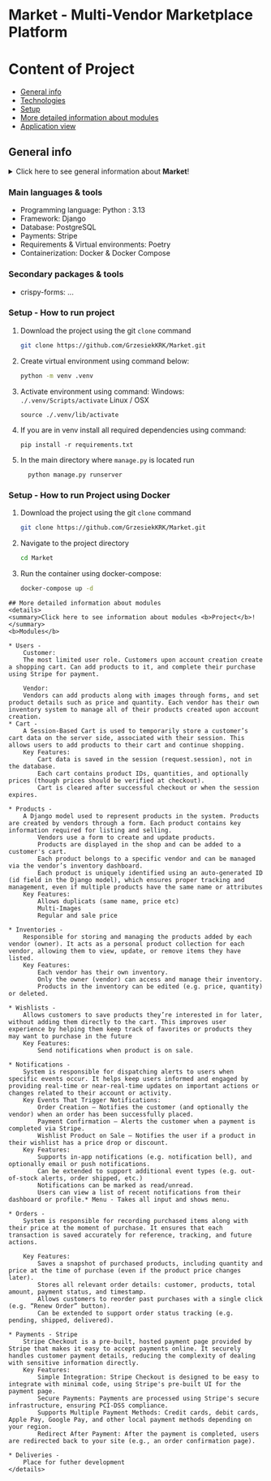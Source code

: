 
# Market - Multi-Vendor Marketplace Platform
# Content of Project
* [General info](#general-info)
* [Technologies](#technologies)
* [Setup](#setup)
* [More detailed information about modules](#more-detailed-information-about-modules)
* [Application view](#application-view)


## General info
<details>
<summary>Click here to see general information about <b>Market</b>!</summary>
<b>Project</b>
Market is an e-commerce marketplace platform that allows multiple vendors to offer their products in one place. Our platform stands out with its flexible system for selling products in various units of measurement (pieces, grams, kilograms, and liters), making it ideal for sellers offering both packaged goods and products sold by weight.
We can create two types of users: customers and vendors, each with different permissions and capabilities. The third type is the admin.

## Main Features
* Multi-Vendor Management - each vendor has access to their own administrative panel
* Intuitive User Interface for both customers and vendors
* Advanced Product Filtering and Search
* Flexible Sales Units - ability to offer products in pieces, grams, kilograms, and liters.
* Session-Based Shopping Cart - shopping cart functionality that persists during user sessions
* Wishlist Functionality - users can mark products and add them to their wishlist to receive notifications when items go on sale
* Order Tracking and Purchase History - users can check their previous orders and easily reorder items
* Stripe Online payment system supporting multiple payment methods
* Reviews and Ratings System for products and vendors

# Advanced Product Management:

  * Creating and modifying products according to vendors needs
  * Adding multiple images to each product
  * Promotion and discount system

</details>

### Main languages & tools
<ul>
<li> Programming language: Python : 3.13</li>
<li> Framework: Django </li>
<li> Database: PostgreSQL </li>
<li> Payments: Stripe</li>
<li> Requirements & Virtual environments: Poetry </li>
<li> Containerization: Docker & Docker Compose</li>
</ul>

### Secondary packages & tools
<uL>
<li> crispy-forms: ...</li>

</ul>

### Setup - How to run project
1) Download the project using the git `clone` command
    ```bash
    git clone https://github.com/GrzesiekKRK/Market.git
    ```
2) Create virtual environment using command below:
    ```bash
    python -m venv .venv
    ```
3) Activate environment using command:
    Windows:
       ```
       ./.venv/Scripts/activate
       ```
    Linux / OSX
    ```
    source ./.venv/lib/activate
    ```
4) If you are in venv install all required dependencies using command:
    ```
   pip install -r requirements.txt
   ```
5) In the main directory where `manage.py` is located run
    ```
      python manage.py runserver
    ```



### Setup - How to run Project using Docker
1) Download the project using the git `clone` command
    ```bash
    git clone https://github.com/GrzesiekKRK/Market.git
    ```
2)  Navigate to the project directory
    ```bash
    cd Market
    ```
3) Run the container using docker-compose:
   ```bash
   docker-compose up -d
   ```

```
## More detailed information about modules
<details>
<summary>Click here to see information about modules <b>Project</b>!</summary>
<b>Modules</b>

* Users -
    Customer:
    The most limited user role. Customers upon account creation create a shopping cart. Can add products to it, and complete their purchase using Stripe for payment.

    Vendor:
    Vendors can add products along with images through forms, and set product details such as price and quantity. Each vendor has their own inventory system to manage all of their products created upon account creation.
* Cart -
    A Session-Based Cart is used to temporarily store a customer’s cart data on the server side, associated with their session. This allows users to add products to their cart and continue shopping.
    Key Features:
        Cart data is saved in the session (request.session), not in the database.
        Each cart contains product IDs, quantities, and optionally prices (though prices should be verified at checkout).
        Cart is cleared after successful checkout or when the session expires.

* Products -
    A Django model used to represent products in the system. Products are created by vendors through a form. Each product contains key information required for listing and selling.
        Vendors use a form to create and update products.
        Products are displayed in the shop and can be added to a customer's cart.
        Each product belongs to a specific vendor and can be managed via the vendor’s inventory dashboard.
        Each product is uniquely identified using an auto-generated ID (id field in the Django model), which ensures proper tracking and management, even if multiple products have the same name or attributes
    Key Features:
        Allows duplicats (same name, price etc)
        Multi-Images
        Regular and sale price

* Inventories -
    Responsible for storing and managing the products added by each vendor (owner). It acts as a personal product collection for each vendor, allowing them to view, update, or remove items they have listed.
    Key Features:
        Each vendor has their own inventory.
        Only the owner (vendor) can access and manage their inventory.
        Products in the inventory can be edited (e.g. price, quantity) or deleted.

* Wishlists -
    Allows customers to save products they’re interested in for later, without adding them directly to the cart. This improves user experience by helping them keep track of favorites or products they may want to purchase in the future
    Key Features:
        Send notifications when product is on sale.

* Notifications -
    System is responsible for dispatching alerts to users when specific events occur. It helps keep users informed and engaged by providing real-time or near-real-time updates on important actions or changes related to their account or activity.
    Key Events That Trigger Notifications:
        Order Creation – Notifies the customer (and optionally the vendor) when an order has been successfully placed.
        Payment Confirmation – Alerts the customer when a payment is completed via Stripe.
        Wishlist Product on Sale – Notifies the user if a product in their wishlist has a price drop or discount.
    Key Features:
        Supports in-app notifications (e.g. notification bell), and optionally email or push notifications.
        Can be extended to support additional event types (e.g. out-of-stock alerts, order shipped, etc.)
        Notifications can be marked as read/unread.
        Users can view a list of recent notifications from their dashboard or profile.* Menu - Takes all input and shows menu.

* Orders -
    System is responsible for recording purchased items along with their price at the moment of purchase. It ensures that each transaction is saved accurately for reference, tracking, and future actions.

    Key Features:
        Saves a snapshot of purchased products, including quantity and price at the time of purchase (even if the product price changes later).
        Stores all relevant order details: customer, products, total amount, payment status, and timestamp.
        Allows customers to reorder past purchases with a single click (e.g. “Renew Order” button).
        Can be extended to support order status tracking (e.g. pending, shipped, delivered).

* Payments - Stripe
    Stripe Checkout is a pre-built, hosted payment page provided by Stripe that makes it easy to accept payments online. It securely handles customer payment details, reducing the complexity of dealing with sensitive information directly.
    Key Features:
        Simple Integration: Stripe Checkout is designed to be easy to integrate with minimal code, using Stripe's pre-built UI for the payment page.
        Secure Payments: Payments are processed using Stripe's secure infrastructure, ensuring PCI-DSS compliance.
        Supports Multiple Payment Methods: Credit cards, debit cards, Apple Pay, Google Pay, and other local payment methods depending on your region.
        Redirect After Payment: After the payment is completed, users are redirected back to your site (e.g., an order confirmation page).

* Deliveries -
    Place for futher development
</details>


